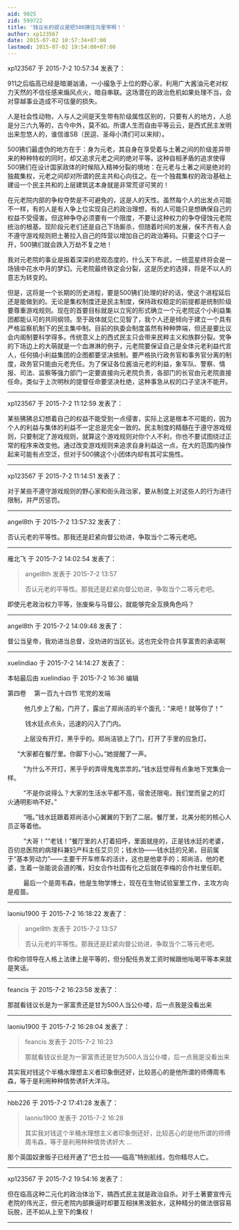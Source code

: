```yaml
---
aid: 9025
zid: 599722
title: '钱议长的提议是把500狒往沟里带啊！'
author: xp123567
date: 2015-07-02 10:57:34+07:00
lastmod: 2015-07-02 19:54:00+07:00
---
```


xp123567 于 2015-7-2 10:57:34 发表了：

911之后临高已经是暗潮汹涌，一小撮急于上位的野心家，利用广大酱油元老对权力天然的不信任感来煽风点火，暗自串联。这场潜在的政治危机如果处理不当，会对穿越事业造成不可估量的损失。

人是社会性动物，人与人之间是天生带有阶级属性区别的，只要有人的地方，人总是分三六九等的，古今中外，莫不如。所谓人生而自由平等云云，是西式民主发明出来忽悠人的，谁信谁SB（民逗、圣母小清们可以来辩）。

500狒们最虚伪的地方在于：身为元老，其自身在享受着与土著之间的阶级差异带来的种种特权的同时，却又追求元老之间的绝对平等。这种自相矛盾的追求使得500狒们在设计国家政体的时候陷入精神分裂的境地：在元老与土著之间是绝对的独裁集权，元老之间却对所谓的民主共和心向往之。在一个独裁集权的政治基础上建设一个民主共和的上层建筑这本身就是非常荒谬可笑的！

在元老院内部的争权夺势是不可避免的，这是人的天性。虽然每个人的出发点可能不一样，有的人是有人争上位实现自己的政治理想，有的人可能只是想确保自己的权益不受侵害。但这种争夺必须要有一个限度，不要让这种权力的争夺侵蚀元老院统治的根基。现阶段元老们还是自己下场厮杀，但随着时间的发展，保不齐有人会不遵守游戏规则把土著拉入自己的阵营以增加自己的政治筹码。只要这个口子一开，500狒们就会跌入万劫不复之地！

我对元老院的事业是报着深深的悲观态度的，什么天下布武，一统蓝星终将会是一场镜中花水中月的梦幻。元老院最终铁定会分裂，这是历史的选择，将是不以人的意志为转变的。

但是，这将是一个长期的历史进程，要是500狒们处理的好的话，使这个进程延后还是能做到的。无论是集权制度还是民主制度，保持政权稳定的前提都是统制阶级要尊重游戏规则。现在的首要目标就是以立宪的形式确立一个元老院这个小利益集团都能认可的共同纲领。至于政体就见仁见智了，我个人还是倾向于建立一个具有严格监察机制下的民主集中制。目前的执委会制度虽然有种种弊端，但还是要比议会内阁制要科学得多。传统意义上的西式民主只会带来民粹主义和族群分裂。党争的下场边上的大萌就是一个血淋淋的例子，元老院要保证自己是全体元老利益代言人，任何搞小利益集团的企图都要坚决抵制。要严格执行政务官和事务官分离的制度，政务官只能由元老充任。为了保证各位酱油元老的利益，象军队、警察、情报、司法、监察等强力部门一定要直接向元老院负责，各部门的长官由元老院直接任命。类似于上次明秋的提督任命要坚决杜绝，这种事急从权的口子坚决不能开。

---------

xp123567 于 2015-7-2 11:12:59 发表了：

某些狒狒总幻想着自己的权益不能受到一点侵害，实际上这是根本不可能的，因为个人的利益与集体的利益不一定总是完全一致的。民主制度的精髓在于遵守游戏规则，只要制定了游戏规则，就算这个游戏规则对你个人不利，你也不要试图绕过正常的程序来改变他。通过改变游戏规则来追求自身利益这一点，在大的范围内操作起来可能有点空泛，但对于500狒这个小团体内却有其可实施性。

---------

xp123567 于 2015-7-2 11:14:51 发表了：

对于某些不遵守游戏规则的野心家和街头政治家，要从制度上对这些人的行为进行限制，并严厉惩罚。

---------

angel8th 于 2015-7-2 13:57:32 发表了：

否认元老的平等性。那我还是赶紧向督公劝进，争取当个二等元老吧。

---------

雁北飞 于 2015-7-2 14:02:54 发表了：

> angel8th 发表于 2015-7-2 13:57
> 
> 否认元老的平等性。那我还是赶紧向督公劝进，争取当个二等元老吧。



即使元老政治权力平等，张废柴与马督公，就能够完全互换角色吗？

---------

angel8th 于 2015-7-2 14:09:48 发表了：

督公当皇帝，我劝进当总督，没劝进的当区长。这也完全符合共享富贵的承诺啊

---------

xuelindiao 于 2015-7-2 14:14:27 发表了：

本帖最后由 xuelindiao 于 2015-7-2 16:36 编辑 



第四卷 　第一百九十四节 宅党的发端 



      　他几步上了船，门开了，露出了郑尚洁的半个面孔：“来吧！就等你了！” 



　　   钱水廷点点头，迅速的闪入了门内。 



　　  上层没有开灯，黑乎乎的。郑尚洁锁上了门，打开了手里的应急灯。 　



　  “大家都在餐厅里。你脚下小心。”她提醒了一声。 



　　  “为什么不开灯，黑乎乎的弄得鬼鬼祟祟的。”钱水廷觉得有点象地下党集会一样。 



　  　“不是你说得么？大家的生活水平都不高，宿舍还限电，我们堂而皇之的灯火通明影响不好。” 



　  　“哦。”钱水廷跟着郑尚洁小心翼翼的下到了二层。餐厅里，北美分舵的核心人员正等着他。



 　　  “大哥！”“老钱！”餐厅里的人打着招呼，里面就座的，正是钱水廷的老婆，百仞总医院的病理科兼妇产科主任艾贝贝；钱水协――钱水廷的兄弟，目前属于“基本劳动力”――主要干开车修车的活计，这也是他拿手的；郑尚洁，他的老婆，生着一张能说会道的嘴，妇女合作社国有化之后就在李梅的合作社里任职。 



　  　最后一个是周韦森，他是生物学博士，现在在生物试验室里工作，主攻方向是疫苗。

---------

laoniu1900 于 2015-7-2 16:18:22 发表了：

> angel8th 发表于 2015-7-2 13:57
> 
> 否认元老的平等性。那我还是赶紧向督公劝进，争取当个二等元老吧。



你和你领导在人格上法律上是平等的，但分配任务发工资时候跟他吆喝平等本来就是笑话。

---------

feancis 于 2015-7-2 16:23:58 发表了：

那就看钱议长是为一家富贵还是甘为500人当公仆喽，后一点我是没看出来

---------

laoniu1900 于 2015-7-2 16:28:04 发表了：

> feancis 发表于 2015-7-2 16:23
> 
> 那就看钱议长是为一家富贵还是甘为500人当公仆喽，后一点我是没看出来



其实我对钱这个半桶水理想主义者印象倒还好，比较恶心的是他所谓的师傅周韦森，等于是利用种种情势诱奸大洋马。

---------

hbb226 于 2015-7-2 17:41:28 发表了：

> laoniu1900 发表于 2015-7-2 16:28
> 
> 其实我对钱这个半桶水理想主义者印象倒还好，比较恶心的是他所谓的师傅周韦森，等于是利用种种情势诱奸大 ...



那个英国奴隶贩子已经开通了“巴士拉——临高”特别航线，包你精尽人亡。

---------

xp123567 于 2015-7-2 19:54:16 发表了：

但在临高这种二元化的政治体治下，搞西式民主就是政治自杀。对于土著要宣传元老院的伟光正，但元老院内部撕逼时却要互相抹黑泼脏水，这种精分的做法很容易玩脱，还不如从上至下的集权！

---------

